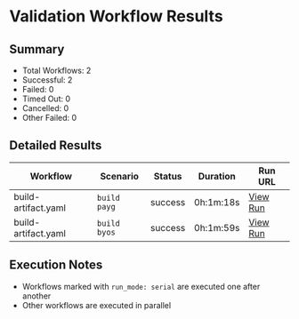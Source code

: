 # Validation Workflow Results

## Summary
- Total Workflows: 2
- Successful: 2
- Failed: 0
- Timed Out: 0
- Cancelled: 0
- Other Failed: 0

## Detailed Results

| Workflow | Scenario | Status | Duration | Run URL |
|----------|----------|---------|-----------|----------|
| build-artifact.yaml | `build payg` | success | 0h:1m:18s | [View Run](https://github.com/azure-javaee/rhel-jboss-templates/actions/runs/17115937424) |
| build-artifact.yaml | `build byos` | success | 0h:1m:59s | [View Run](https://github.com/azure-javaee/rhel-jboss-templates/actions/runs/17115938818) |


## Execution Notes
- Workflows marked with `run_mode: serial` are executed one after another
- Other workflows are executed in parallel
